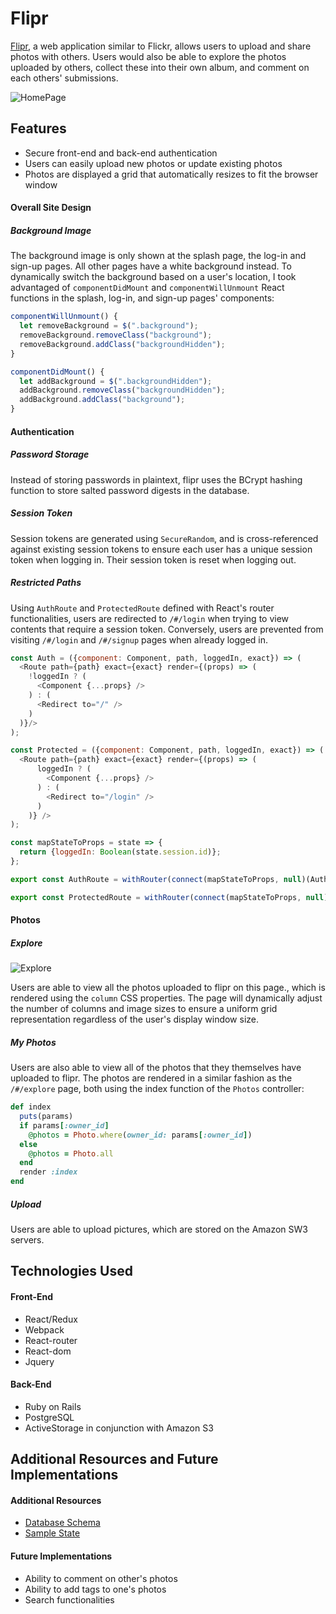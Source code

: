 Flipr
=====

[Flipr](https://flipr-app.herokuapp.com/), a web application similar to Flickr, allows users to upload and share photos with others. Users would also be able to explore the photos uploaded by others, collect these into their own album, and comment on each others' submissions.

![HomePage](https://raw.githubusercontent.com/hanqingchen15/Flipr/master/docs/readme/images/Homepage.png "Logo Title Text 1")

Features
----
* Secure front-end and back-end authentication
* Users can easily upload new photos or update existing photos
* Photos are displayed a grid that automatically resizes to fit the browser window

#### Overall Site Design ####

##### Background Image #####

The background image is only shown at the splash page, the log-in and sign-up pages. All other pages have a white background instead. To dynamically switch the background based on a user's location, I took advantaged of `componentDidMount` and `componentWillUnmount` React functions in the splash, log-in, and sign-up pages' components:

```javascript
componentWillUnmount() {
  let removeBackground = $(".background");
  removeBackground.removeClass("background");
  removeBackground.addClass("backgroundHidden");
}

componentDidMount() {
  let addBackground = $(".backgroundHidden");
  addBackground.removeClass("backgroundHidden");
  addBackground.addClass("background");
}
```

#### Authentication ####

##### Password Storage #####

Instead of storing passwords in plaintext, flipr uses the BCrypt hashing function to store salted password digests in the database.

##### Session Token #####

Session tokens are generated using `SecureRandom`, and is cross-referenced against existing session tokens to ensure each user has a unique session token when logging in. Their session token is reset when logging out.

##### Restricted Paths #####

Using `AuthRoute` and `ProtectedRoute` defined with React's router functionalities, users are redirected to `/#/login` when trying to view contents that require a session token. Conversely, users are prevented from visiting `/#/login` and `/#/signup` pages when already logged in.

```javascript
const Auth = ({component: Component, path, loggedIn, exact}) => (
  <Route path={path} exact={exact} render={(props) => (
    !loggedIn ? (
      <Component {...props} />
    ) : (
      <Redirect to="/" />
    )
  )}/>
);

const Protected = ({component: Component, path, loggedIn, exact}) => (
  <Route path={path} exact={exact} render={(props) => (
      loggedIn ? (
        <Component {...props} />
      ) : (
        <Redirect to="/login" />
      )
    )} />
);

const mapStateToProps = state => {
  return {loggedIn: Boolean(state.session.id)};
};

export const AuthRoute = withRouter(connect(mapStateToProps, null)(Auth));

export const ProtectedRoute = withRouter(connect(mapStateToProps, null)(Protected));
```

#### Photos ####

##### Explore #####

![Explore](https://raw.githubusercontent.com/hanqingchen15/Flipr/master/docs/readme/images/Explore%20Page.png "Logo Title Text 1")

Users are able to view all the photos uploaded to flipr on this page., which is rendered using the `column` CSS properties. The page will dynamically adjust the number of columns and image sizes to ensure a uniform grid representation regardless of the user's display window size.

##### My Photos #####

Users are also able to view all of the photos that they themselves have uploaded to flipr. The photos are rendered in a similar fashion as the `/#/explore` page, both using the index function of the `Photos` controller:

```ruby
def index
  puts(params)
  if params[:owner_id]
    @photos = Photo.where(owner_id: params[:owner_id])
  else
    @photos = Photo.all
  end
  render :index
end
```

##### Upload #####

Users are able to upload pictures, which are stored on the Amazon SW3 servers.

Technologies Used
----
#### Front-End ####

* React/Redux
* Webpack
* React-router
* React-dom
* Jquery

#### Back-End ####

* Ruby on Rails
* PostgreSQL
* ActiveStorage in conjunction with Amazon S3

Additional Resources and Future Implementations
----

#### Additional Resources ####

* [Database Schema](https://github.com/hanqingchen15/Flipr/wiki/Database-Schema)
* [Sample State](https://github.com/hanqingchen15/Flipr/wiki/Sample-State)

#### Future Implementations ####

* Ability to comment on other's photos
* Ability to add tags to one's photos
* Search functionalities
